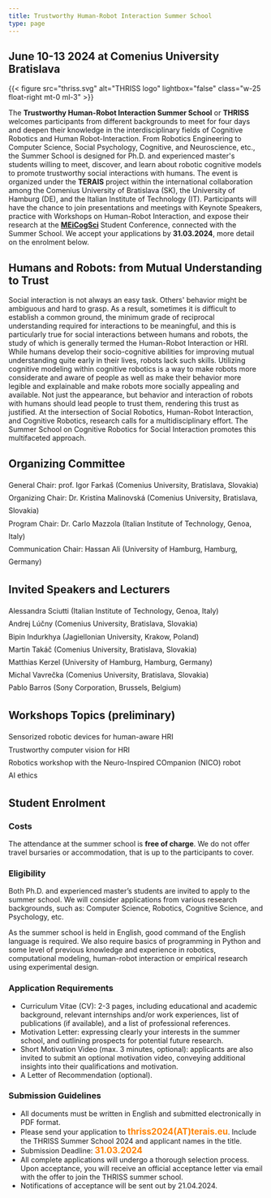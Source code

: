 ```yaml
---
title: Trustworthy Human-Robot Interaction Summer School
type: page
---
```


## June 10-13 2024 at Comenius University Bratislava

{{< figure src="thriss.svg" alt="THRISS logo"
    lightbox="false" class="w-25 float-right mt-0 ml-3" >}}

The **Trustworthy Human-Robot Interaction Summer School** or **THRISS** welcomes participants from different backgrounds to meet for four days and deepen their knowledge in the interdisciplinary fields of Cognitive Robotics and Human Robot-Interaction. From Robotics Engineering to Computer Science, Social Psychology, Cognitive, and Neuroscience, etc., the Summer School is designed for Ph.D. and experienced master's students willing to meet, discover, and learn about robotic cognitive models to promote trustworthy social interactions with humans. The event is organized under the **TERAIS** project within the international collaboration among the Comenius University of Bratislava (SK), the University of Hamburg (DE), and the Italian Institute of Technology (IT). Participants will have the chance to join presentations and meetings with Keynote Speakers, practice with Workshops on Human-Robot Interaction, and expose their research at the [**MEiCogSci**](https://www.meicogsci.eu/) Student Conference, connected with the Summer School. We accept your applications by **31.03.2024**, more detail on the enrolment below. 

## Humans and Robots: from Mutual Understanding to Trust

Social interaction is not always an easy task. Others' behavior might be ambiguous and hard to grasp. As a result, sometimes it is difficult to establish a common ground, the minimum grade of reciprocal understanding required for interactions to be meaningful, and this is particularly true for social interactions between humans and robots, the study of which is generally termed the Human-Robot Interaction or HRI. While humans develop their socio-cognitive abilities for improving mutual understanding quite early in their lives, robots lack such skills. Utilizing cognitive modeling within cognitive robotics is a way to make robots more considerate and aware of people as well as make their behavior more legible and explainable and make robots more socially appealing and available. Not just the appearance, but behavior and interaction of robots with humans should lead people to trust them, rendering this trust as justified. At the intersection of Social Robotics, Human-Robot Interaction, and Cognitive Robotics, research calls for a multidisciplinary effort. The Summer School on Cognitive Robotics for Social Interaction promotes this multifaceted approach. 

## Organizing Committee

<div style="line-height:1.8em">
General Chair: prof. Igor Farkaš (Comenius University, Bratislava, Slovakia)</br>
Organizing Chair: Dr. Kristína Malinovská (Comenius University, Bratislava, Slovakia)</br>
Program Chair: Dr. Carlo Mazzola (Italian Institute of Technology, Genoa, Italy)</br>
Communication Chair: Hassan Ali (University of Hamburg, Hamburg, Germany)
</div>

## Invited Speakers and Lecturers

<div style="line-height:1.8em">
Alessandra Sciutti (Italian Institute of Technology, Genoa, Italy)</br>
Andrej Lúčny (Comenius University, Bratislava, Slovakia)</br>
Bipin Indurkhya (Jagiellonian University, Krakow, Poland)</br>
Martin Takáč (Comenius University, Bratislava, Slovakia)</br>
Matthias Kerzel (University of Hamburg, Hamburg, Germany)</br>
Michal Vavrečka (Comenius University, Bratislava, Slovakia)</br>
Pablo Barros (Sony Corporation, Brussels, Belgium)
</div>

## Workshops Topics (preliminary)
<div style="line-height:1.8em">
Sensorized robotic devices for human-aware HRI</br>
Trustworthy computer vision for HRI</br>
Robotics workshop with the Neuro-Inspired COmpanion (NICO) robot</br>
AI ethics
</div>

## Student Enrolment

### Costs
The attendance at the summer school is **free of charge**. We do not offer travel bursaries or accommodation, that is up to the participants to cover.

### Eligibility
Both Ph.D. and experienced master’s students are invited to apply to the summer school. We will consider applications from various research backgrounds, such as: Computer Science, Robotics, Cognitive Science, and Psychology, etc.

As the summer school is held in English, good command of the English language is required. We also require basics of programming in Python and some level of previous knowledge and experience in robotics, computational modeling, human-robot interaction or empirical research using experimental design.

### Application Requirements

* Curriculum Vitae (CV): 2-3 pages, including educational and academic background, relevant internships and/or work experiences, list of publications (if available), and a list of professional references.
* Motivation Letter: expressing clearly your interests in the summer school, and outlining prospects for potential future research.
* Short Motivation Video (max. 3 minutes, optional): applicants are also invited to submit an optional motivation video, conveying additional insights into their qualifications and motivation.  
* A Letter of Recommendation (optional).

### Submission Guidelines

* All documents must be written in English and submitted electronically in PDF format.
* Please send your application to <span style="color:#ff8200; font-size:1.2em">**thriss2024(AT)terais.eu**</span>. Include the THRISS Summer School 2024 and applicant names in the title.
* Submission Deadline: <span style="color:#ff8200; font-size:1.2em">**31.03.2024**</span>
* All complete applications will undergo a thorough selection process. Upon acceptance, you will receive an official acceptance letter via email with the offer to join the THRISS summer school. 
* Notifications of acceptance will be sent out by 21.04.2024. 
